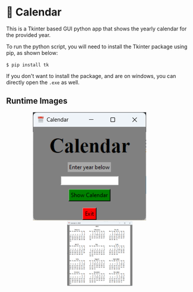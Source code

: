 # :calendar: Calendar

This is a Tkinter based GUI python app that shows the yearly calendar for the provided year.

To run the python script, you will need to install the Tkinter package using pip, as shown below:

``$ pip install tk``

If you don't want to install the package, and are on windows, you can directly open the ``.exe`` as well.

## Runtime Images

<div align="center">
    <img src="https://github.com/NisargBhavsar25/calendar/blob/main/Example-1.png?raw=true"></img>
    &nbsp;&nbsp;&nbsp;&nbsp;&nbsp;&nbsp;&nbsp;&nbsp;&nbsp;&nbsp;&nbsp;&nbsp;&nbsp;
    <img src="https://github.com/NisargBhavsar25/calendar/blob/main/Example-2.png?raw=true" height="35%" width = "35%"></img>
</div>
